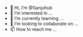 - 👋 Hi, I’m @Sanjuhub
- 👀 I’m interested in ...
- 🌱 I’m currently learning ...
- 💞️ I’m looking to collaborate on ...
- 📫 How to reach me ...

<!---
Sanjuhub/Sanjuhub is a ✨ special ✨ repository because its `README.md` (this file) appears on your GitHub profile.
You can click the Preview link to take a look at your changes.
--->
